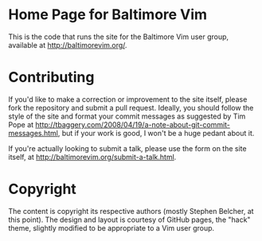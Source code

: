 Home Page for Baltimore Vim
===========================

This is the code that runs the site for the Baltimore Vim user group,
available at http://baltimorevim.org/.

Contributing
============

If you'd like to make a correction or improvement to the site itself, please
fork the repository and submit a pull request. Ideally, you should follow the
style of the site and format your commit messages as suggested by Tim Pope at
http://tbaggery.com/2008/04/19/a-note-about-git-commit-messages.html, but if
your work is good, I won't be a huge pedant about it.

If you're actually looking to submit a talk, please use the form on the site
itself, at http://baltimorevim.org/submit-a-talk.html.

Copyright
=========

The content is copyright its respective authors (mostly Stephen Belcher, at
this point). The design and layout is courtesy of GitHub pages, the "hack"
theme, slightly modified to be appropriate to a Vim user group.
